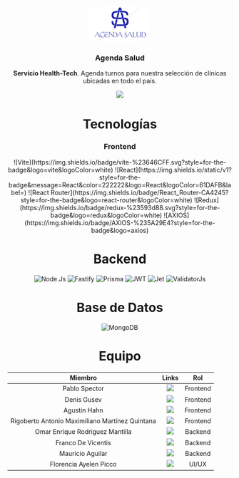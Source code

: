 <div align='center'>
<!-- Logo + Nombre -->
<a href="https://github.com/No-Country/c18-18-n-node-react">
  <img src="/frontend/public/logo.png" alt="Logo Agenda Salud" />
</a>
<h3>Agenda Salud</h3>
<p>
  <strong>Servicio Health-Tech</strong>. Agenda turnos para nuestra selección de clínicas ubicadas en todo el país.
</p>
<a href="https://www.figma.com/design/S8IRQ0yx7Sbzv9NDgaPaVi/NC-AS-Desktop">
  <img src="https://img.shields.io/badge/Figma-darkgreen?style=for-the-badge&logo=figma&logoColor=white" />
</a>
<h1>Tecnologías</h1>
<h3>Frontend</h3>
![Vite](https://img.shields.io/badge/vite-%23646CFF.svg?style=for-the-badge&logo=vite&logoColor=white)
![React](https://img.shields.io/static/v1?style=for-the-badge&message=React&color=222222&logo=React&logoColor=61DAFB&label=)
![React Router](https://img.shields.io/badge/React_Router-CA4245?style=for-the-badge&logo=react-router&logoColor=white)
![Redux](https://img.shields.io/badge/redux-%23593d88.svg?style=for-the-badge&logo=redux&logoColor=white)
![AXIOS](https://img.shields.io/badge/AXIOS-%235A29E4?style=for-the-badge&logo=axios)

# Backend
![Node.Js](https://img.shields.io/badge/NodeJs-%230D121C?style=for-the-badge&logo=nodedotjs)
![Fastify](https://img.shields.io/badge/Fastify-black?style=for-the-badge&logo=fastify)
![Prisma](https://img.shields.io/badge/Prisma-black?style=for-the-badge&logo=prisma)
![JWT](https://img.shields.io/badge/JWT-black?style=for-the-badge&logo=jsonwebtokens)
![Jet](https://img.shields.io/badge/Jet-gray?style=for-the-badge)
![ValidatorJs](https://img.shields.io/badge/ValidatorJs-gray?style=for-the-badge)

# Base de Datos
![MongoDB](https://img.shields.io/badge/MongoDB-white?style=for-the-badge&logo=mongodb&labelColor=black)


# Equipo
| Miembro  | Links | Rol |
| :---: | :---: | :---: |
| Pablo Spector  | <a href="https://github.com/PabloElectricista"><img src="https://img.shields.io/badge/Github-white?style=for-the-badge&logo=github&labelColor=black" /></a> | Frontend |
| Denis Gusev  | <a href="https://github.com/Nullim"><img src="https://img.shields.io/badge/Github-white?style=for-the-badge&logo=github&labelColor=black" /></a> | Frontend |
| Agustin Hahn | <a href="https://github.com/agustinhahn"><img src="https://img.shields.io/badge/Github-white?style=for-the-badge&logo=github&labelColor=black" /></a> | Frontend |
| Rigoberto Antonio Maximiliano Martínez Quintana   | <a href="https://github.com/rigobersio"><img src="https://img.shields.io/badge/Github-white?style=for-the-badge&logo=github&labelColor=black" /></a> | Frontend |
| Omar Enrique Rodríguez Mantilla  | <a href="https://github.com/omarerodriguez"><img src="https://img.shields.io/badge/Github-white?style=for-the-badge&logo=github&labelColor=black" /></a> | Backend |
| Franco De Vicentis | <a href="https://github.com/franco497"><img src="https://img.shields.io/badge/Github-white?style=for-the-badge&logo=github&labelColor=black" /></a> | Backend |
| Mauricio Aguilar  | <a href="https://github.com/MauricioAguilarPardo90"><img src="https://img.shields.io/badge/Github-white?style=for-the-badge&logo=github&labelColor=black" /></a> | Backend |
| Florencia Ayelen Picco  | <a href="https://github.com/florenpic"><img src="https://img.shields.io/badge/Github-white?style=for-the-badge&logo=github&labelColor=black" /></a> | UI/UX |

</div>